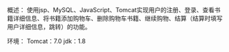 
概述：
       使用jsp、MySQL、JavaScript、Tomcat实现用户的注册、登录、查看书籍详细信息、将书籍添加购物车、删除购物车书籍、继续购物、结算（结算时填写用户详细信息，跳转）的功能。
       
       
环境：
       Tomcat：7.0
       jdk：1.8
